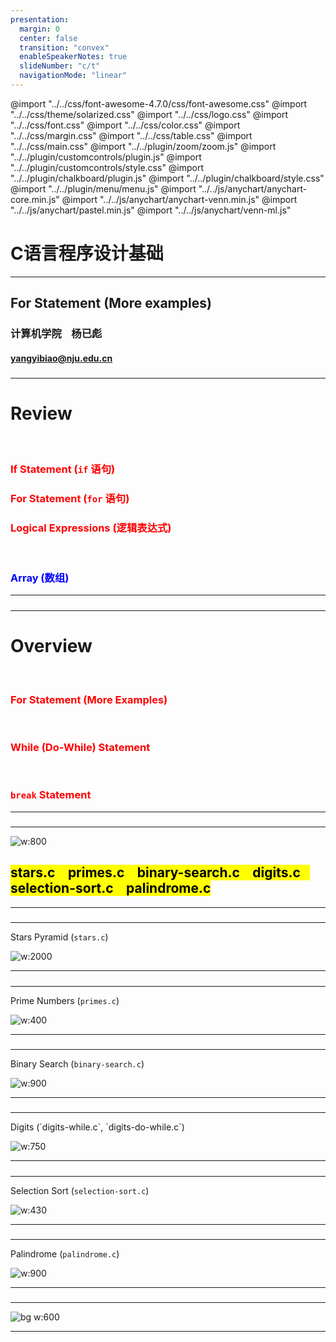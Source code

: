 ```yaml
---
presentation:
  margin: 0
  center: false
  transition: "convex"
  enableSpeakerNotes: true
  slideNumber: "c/t"
  navigationMode: "linear"
---
```


@import "../../css/font-awesome-4.7.0/css/font-awesome.css"
@import "../../css/theme/solarized.css"
@import "../../css/logo.css"
@import "../../css/font.css"
@import "../../css/color.css"
@import "../../css/margin.css"
@import "../../css/table.css"
@import "../../css/main.css"
@import "../../plugin/zoom/zoom.js"
@import "../../plugin/customcontrols/plugin.js"
@import "../../plugin/customcontrols/style.css"
@import "../../plugin/chalkboard/plugin.js"
@import "../../plugin/chalkboard/style.css"
@import "../../plugin/menu/menu.js"
@import "../../js/anychart/anychart-core.min.js"
@import "../../js/anychart/anychart-venn.min.js"
@import "../../js/anychart/pastel.min.js"
@import "../../js/anychart/venn-ml.js"



<!-- slide data-notes="" -->


<div class="bottom20"></div>

# C语言程序设计基础

<hr class="width50 center">

## For Statement (More examples)

<div class="bottom8"></div>

### 计算机学院 &nbsp;&nbsp; 杨已彪

#### [yangyibiao@nju.edu.cn](yangyibiao@nju.edu.cn)


<!-- slide data-notes="" -->

##### 

---
# Review
<br>

<font color = red>

### If Statement (`if` 语句)
### For Statement (`for` 语句)
### Logical Expressions (逻辑表达式)
</font>
<br>

### <font color = blue>Array (数组)</font>

---


<!-- slide data-notes="" -->


##### 

---
# Overview
<br>

<font color = red>

### For Statement (More Examples)
<br>

### While (Do-While) Statement
<br>

### `break` Statement
</font>

---

<!-- slide data-notes="" -->


##### 

---

![w:800](figs/lets-code.jpeg)

## <mark>stars.c &ensp; primes.c &ensp; binary-search.c &ensp; digits.c &ensp; selection-sort.c &ensp; palindrome.c</mark>

---


<!-- slide data-notes="" -->

##### 

---

Stars Pyramid (`stars.c`)

![w:2000](figs/stars.jpg)

---


<!-- slide data-notes="" -->

##### 

---

Prime Numbers (`primes.c`)

![w:400](figs/prime.jpg)

---


<!-- slide data-notes="" -->

##### 

---

Binary Search (`binary-search.c`)

![w:900](figs/binary-search-mario.png)

---


<!-- slide data-notes="" -->

##### 

---

<!-- fit --> Digits (`digits-while.c`, `digits-do-while.c`)

![w:750](figs/digits.jpg)

---


<!-- slide data-notes="" -->

##### 

---

Selection Sort (`selection-sort.c`)

![w:430](figs/selection-sort.png)

---


<!-- slide data-notes="" -->

##### 

---
Palindrome (`palindrome.c`)

![w:900](figs/palindrome.png)

---


<!-- slide data-notes="" -->

##### 

---
![bg w:600](figs/see-you.jpeg)

---
